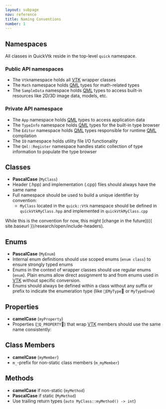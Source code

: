 ```yaml
---
layout: subpage
nav: reference
title: Naming Conventions
number: 1
---
```


## Namespaces

All classes in QuickVtk reside in the top-level `quick` namespace.

### Public API namespaces
- The `Vtk`namespace holds all [VTK](https://vtk.org/) wrapper classes
- The `Math` namespace holds [QML](https://doc.qt.io/qt-5/qtqml-index.html) types for math-related types
- The `SampleData` namespace holds [QML](https://doc.qt.io/qt-5/qtqml-index.html) types to access built-in resources like 2D/3D image data, models, etc.

### Private API namespace
- The `App` namespace holds [QML](https://doc.qt.io/qt-5/qtqml-index.html) types to access application data
- The `TypeInfo` namespace holds [QML](https://doc.qt.io/qt-5/qtqml-index.html) types for the built-in type browser
- The `Editor` namespace holds [QML](https://doc.qt.io/qt-5/qtqml-index.html) types responsible for runtime [QML](https://doc.qt.io/qt-5/qtqml-index.html) compilation
- The `IO` namespace holds utility file I/O functionality
- The `Qml::Register` namespace handles static collection of type information to populate the type browser

## Classes
- **PascalCase** (`MyClass`)
- Header (.hpp) and implementation (.cpp) files should always have the same name
- Full namespace should be used to build a unique identifier by convention:
  - `MyClass` located in the `quick::Vtk` namespace should be defined in `quickVtkMyClass.hpp` and implemented in `quickVtkMyClass.cpp`

While this is the convention for now, this might [change in the future]({{ site.baseurl }}/research/open/include-headers).

## Enums
- **PascalCase** (`MyEnum`)
- Internal enum definitions should use scoped enums (`enum class`) to ensure strongly typed enums
- Enums in the context of wrapper classes should use regular enums (`enum`). Plain enums allow direct assignment to and from enums used in [VTK](https://vtk.org/) without specific conversion.
- Enums should always be defined within a class without any suffix or prefix to indicate the enumeration type (like `EMyType` or `MyTypeEnum`)

## Properties
- **camelCase** (`myProperty`)
- Properties (`Q_PROPERTY`) that wrap [VTK](https://vtk.org/) members should use the same name consistently:

## Class Members
- **camelCase**  (`myMember`)
- `m_`-prefix for non-static class members (`m_myMember`)

## Methods
- **camelCase** if non-static (`myMethod`)
- **PascalCase** if static (`MyMethod`)
- Use trailing return types (`auto MyClass::myMethod() -> int`)
